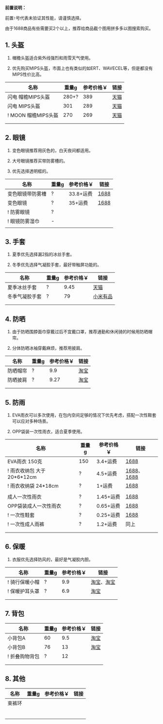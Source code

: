 **前置说明：**

前置`!`号代表未验证其性能，请谨慎选择。

由于1688商品有些需要买2个以上，推荐给商品截个图用拼多多以图搜索购买。

## 1. 头盔

1. 帽檐头盔适合紫外线强烈和雨雪天气使用。

2. 优先购买MIPS头盔，市面上也有类似的如ERT、WAVECEL等，但是都没有MIPS性价比高。

| 名称 | 重量g | 参考价格￥ | 链接 |
| - | - | - | - |
| 闪电 帽檐MIPS头盔 | 280+? | 389 | [天猫](https://s.click.taobao.com/t?e=m%3D2%26s%3D3nmqGlFI2ytw4vFB6t2Z2ueEDrYVVa64MljcGUdc4HdyINtkUhsv0Jku6win4Z1tU70RzSpzBNfFTlrzds37%2FgLwMG9TgUkNcLWR2kup2vFNRq4euO%2Fww2MWGduSpLInDoqEt4dKdN30KBFKq4PCn0jszES8QN9%2BWAsiFmDndMnNEPXytV9ALoS4zvCRUrquaW%2F6hpo14PqHkKSvgEs2S3cfD2W%2FloOEpzRrZeGvxYJfb4FEMkbtUIWJZ5%2BKJgWzl8EKkCcE6uKPgysBSxHfUOXVLEPDWL24%2FufIeaShmLvWGPPZ03CRxIEfVcYWjXvkC%2Ft%2BqiJjDGvGDmntuH4VtA%3D%3D&union_lens=lensId%3APUB%401695348425%402106e92c_0c95_18abaa4027e_838c%4001%40eyJmbG9vcklkIjozMTA2OSwiic3BtQiiI6Il9wb3J0YWxfdjJfdG9vbF9saW5rc19wYWdlX2hvbWVfaW5kZXhfaHRtIn0ie) |
| 闪电 MIPS头盔 | 301 | 289 | [天猫](https://s.click.taobao.com/t?e=m%3D2%26s%3D49aSR%2FxQ2GBw4vFB6t2Z2ueEDrYVVa64MljcGUdc4HdyINtkUhsv0Jku6win4Z1tko8LC5Z9arnFTlrzds37%2FgLwMG9TgUkNcLWR2kup2vFNRq4euO%2Fww2MWGduSpLInDoqEt4dKdN30KBFKq4PCn0jszES8QN9%2BWAsiFmDndMnNEPXytV9ALoS4zvCRUrquOCrxgt8PuTxoCih%2BfxOBatyY7ZUwjDoGEpYS%2F5qZdGhVgOZrLsn7ZHHP8%2F9cUneUT5wT66W6hMSPgysBSxHfUOXVLEPDWL24%2FufIeaShmLvWGPPZ03CRxA0W3QzpNwlW%2Bte84SPz%2B5TGDmntuH4VtA%3D%3D&union_lens=lensId%3APUB%401695348216%40212ca029_0bba_18abaa0d1ea_ca60%4001%40eyJmbG9vcklkIjozMTA2OSwiic3BtQiiI6Il9wb3J0YWxfdjJfdG9vbF9saW5rc19wYWdlX2hvbWVfaW5kZXhfaHRtIn0ie) |
| ! MOON 帽檐MIPS头盔 | 270 | 269 | [天猫](https://s.click.taobao.com/t?e=m%3D2%26s%3DGH7FDpxQcKpw4vFB6t2Z2ueEDrYVVa64MljcGUdc4HdyINtkUhsv0Jku6win4Z1tcnnKp7vRkY%2FFTlrzds37%2FgLwMG9TgUkNcLWR2kup2vFNRq4euO%2Fww2MWGduSpLInDoqEt4dKdN30KBFKq4PCnxc6nJoPm37xdOBrI5cjoeyySbHmSI7wOtef%2FroYqRldBULqYPeWMyMzH60pm%2Fzustd92F7HrrhT5HetZk6TWpKsCFyKe6K0Kk%2BUBGjIEyNxOJ6Xsr1E3NxweiXfaVH60dSopZirJ9MMzsAzH1xYDH4SIz%2BVIb9tlPi92NyH48TKaoz3yoaewpPGJe8N%2FwNpGw%3D%3D&union_lens=lensId%3APUB%401695348754%402132f252_0b2e_18abaa908d3_5ac0%4001%40eyJmbG9vcklkIjozMTA2OSwiic3BtQiiI6Il9wb3J0YWxfdjJfdG9vbF9saW5rc19wYWdlX2hvbWVfaW5kZXhfaHRtIn0ie) |
| | | | |
| | | | |

## 2. 眼镜

1. 变色眼镜推荐用灰色的，白天夜间都适用。

2. 大号眼镜推荐买带防雾槽的。

3. 优先选择透明框的。

| 名称 | 重量g | 参考价格￥ | 链接 |
| - | - | - | - |
| 变色眼镜带防雾槽 | ? | 33.8+运费 | [1688](https://detail.1688.com/offer/726448048875.html) |
| 变色眼镜 | ? | 35+运费 | [1688](https://detail.1688.com/offer/575257939134.html) |
| ! 防雾眼镜 | ? | | |
| ! 眼镜防雾湿巾 | - | | |
| | | | |

## 3. 手套

1. 夏季优先选择漏2指的冰丝手套。

2. 冬季优先选择气凝胶手套，最好带触屏功能的。

| 名称 | 重量g | 参考价格￥ | 链接 |
| - | - | - | - |
| 夏季冰丝手套 | ? | 9.45 | [天猫](https://s.click.taobao.com/t?e=m%3D2%26s%3DepkYNoWhj%2BZw4vFB6t2Z2ueEDrYVVa64MljcGUdc4HdyINtkUhsv0PGynn4BvNCHY1cPuGb8YJ%2FFTlrzds37%2FgLwMG9TgUkNcLWR2kup2vFNRq4euO%2Fww2MWGduSpLInDoqEt4dKdN30KBFKq4PCn9Q8EH%2BDadmu9bPxjdf%2FpsPNEPXytV9ALtCLThlbPuuZLb93Df8fOzhWSq4GTKZDkgfaTHuths2di9Sbo26cLthDxr4HIxkQ9z3%2FaVKTtlPZYAyGnC0vsE2jO9AJYjY8CXJ%2BwEVkOqHFvChzLcaUR%2BXnJadvcCtgjWV63aNQkIr1&union_lens=lensId%3APUB%401695349552%40210589da_0d88_18abab53386_c06c%4001%40eyJmbG9vcklkIjozMTA2OSwiic3BtQiiI6Il9wb3J0YWxfdjJfdG9vbF9saW5rc19wYWdlX2hvbWVfaW5kZXhfaHRtIn0ie) |
| 冬季气凝胶手套 | ? | 79 | [小米有品](https://www.xiaomiyoupin.com/detail?gid=148147&spmref=YouPinPC.$SearchFilter$1.search_list.1.75451925&last_scmv2=3001.21.1:zero-3:zero-4:zero-5:zero-6:zero-7:zero.0.0&scmv2_num=0) |
| | | | |
| | | | |

## 4. 防晒

1. 由于防晒围脖面巾穿戴过后不宜戴口罩，推荐通勤和休闲骑的时候用防晒帽帘。

2. 分体防晒冰袖穿戴麻烦，推荐用披肩。

| 名称 | 重量g | 参考价格￥ | 链接 |
| - | - | - | - |
| 防晒帽帘 | ? | 9.9 | [淘宝](https://s.click.taobao.com/t?e=m%3D2%26s%3DKwDDIYNAhYVw4vFB6t2Z2ueEDrYVVa64Dm1dJ6eadalyINtkUhsv0HQePrI3yv2pRXndaNoL%2Fi7FTlrzds37%2FgLwMG9TgUkNcLWR2kup2vFNRq4euO%2Fww2MWGduSpLInDoqEt4dKdN30KBFKq4PCn8g8f%2B6L%2BlqwCHLEw4Hp9%2BaySbHmSI7wOiXjun3MJUdZccUmqzfqP%2B1PQhtbPDoVXTdhR%2BjpDu8DLhdGa%2B6qmGvbeasxV%2BELk0DrZUWic8GJd5h4xcGLEl7YTbECgRljeU%2FuprW1TdmBLeMqtJBmsqDZGL0GbiMMdwEjMlQ076tNNefnsPvFwOUMlu5kMKse3g%3D%3D&union_lens=lensId%3APUB%401695350112%4021081820_0d22_18ababdc267_d7ac%4001%40eyJmbG9vcklkIjozMTA2OSwiic3BtQiiI6Il9wb3J0YWxfdjJfdG9vbF9saW5rc19wYWdlX2hvbWVfaW5kZXhfaHRtIn0ie) |
| 防晒披肩 | ? | 9.27 | [淘宝](https://item.taobao.com/item.htm?spm=a1z09.2.0.0.510a2e8dhIbFyw&id=696614370635&_u=m1qg6u55591f) |
| | | | |
| | | | |

## 5. 防雨

1. EVA雨衣可以多次使用，在包内空间足够的情况下优先考虑，搭配一次性鞋套可以应对多种场景。

2. OPP袋装一次性雨衣，适合夏季使用。

| 名称 | 重量g | 参考价格￥ | 链接 |
| - | - | - | - |
| EVA雨衣 150克 | 150 | 3.4+运费 | [1688](https://detail.1688.com/offer/734881521779.html) |
| ! 雨衣收纳包 大于20\*6\*12cm | ? | 4.5+运费 | [1688](https://detail.1688.com/offer/582428800654.html)、[1688](https://detail.1688.com/offer/686369566319.html) |
| ! 雨衣收纳袋 24\*18cm | ? | 1+运费 | [1688](https://detail.1688.com/offer/695754187057.html) |
| | | | |
| 成人一次性雨衣 | ? | 1.45+运费 | [1688](https://detail.1688.com/offer/735022951576.html) |
| OPP袋装成人一次性雨衣 | ? | 0.65+运费 | [1688](https://detail.1688.com/offer/693640680112.html) |
| ! 一次性鞋套 | ? | 0.25+运费 | [1688](https://detail.1688.com/offer/531867796195.html) |
| ! 一次性成人雨裤 | ? | 1.2+运费 | 同上 |
| | | | |
| | | | |

## 6. 保暖

1. 衣服优先选择防风的，最好是气凝胶内胆。

| 名称 | 重量g | 参考价格￥ | 链接 |
| - | - | - | - |
| ! 骑行保暖小帽 | ? | 9.9 | [淘宝](https://s.click.taobao.com/t?e=m%3D2%26s%3D52Jsae02Psdw4vFB6t2Z2ueEDrYVVa64Dm1dJ6eadalyINtkUhsv0InZcjoVrzGuijtHFr48nJXFTlrzds37%2FgLwMG9TgUkNcLWR2kup2vFNRq4euO%2Fww2MWGduSpLInDoqEt4dKdN30KBFKq4PCn09OdQnI%2B8XSz3LQxBOaGgbNEPXytV9ALtCLThlbPuuZLb93Df8fOziMdVHIziZfxHsNb%2BIWRII5g0NntDnzWlPDTfZ89bFlPz%2FiAZH4qtnofF%2BErS3c38ajO9AJYjY8CXJ%2BwEVkOqHFiKQ%2Ftw17Ozgrc7npomnxEJf1LmADCgPG&union_lens=lensId%3APUB%401695360977%4021055b80_0c22_18abb638c17_da7f%4001%40eyJmbG9vcklkIjozMTA2OSwiic3BtQiiI6Il9wb3J0YWxfdjJfdG9vbF9saW5rc19wYWdlX2hvbWVfaW5kZXhfaHRtIn0ie)、[淘宝](https://s.click.taobao.com/t?e=m%3D2%26s%3D%2FzcLgfEoWlBw4vFB6t2Z2ueEDrYVVa64Dm1dJ6eadalyINtkUhsv0Pcy%2B7%2BxhlEWvdZmWHGF9IDFTlrzds37%2FgLwMG9TgUkNcLWR2kup2vFNRq4euO%2Fww2MWGduSpLInDoqEt4dKdN30KBFKq4PCn3ZJ540oyHxFbzZiQvv1owbNEPXytV9ALtCLThlbPuuZLb93Df8fOzj7k8KrpRRb9K3SGTvDIsRniBUb17THsOE8iQpmNzw%2FUYgwMgIUB0ufwhOnB5cRv%2BSjO9AJYjY8CXJ%2BwEVkOqHFZ2Ugh%2BK88KAQ2a1ZD7Nkg1r6NugmfTu3&union_lens=lensId%3APUB%401695361039%40210476e0_0aee_18abb647cdc_e7b3%4001%40eyJmbG9vcklkIjozMTA2OSwiic3BtQiiI6Il9wb3J0YWxfdjJfdG9vbF9saW5rc19wYWdlX2hvbWVfaW5kZXhfaHRtIn0ie) |
| ! 保暖护耳头罩 | ? | 6.9 | [淘宝](https://item.taobao.com/item.htm?spm=a1z0d.6639537/tb.1997196601.12.1bbc7484lVEgj9&id=680773140333) |
| | | | |
| | | | |

## 7. 背包

| 名称 | 重量g | 参考价格￥ | 链接 |
| - | - | - | - |
| 小背包A | 60 | 9.5 | [淘宝](https://s.click.taobao.com/t?e=m%3D2%26s%3Dno5YwSgBQ%2FJw4vFB6t2Z2ueEDrYVVa64Dm1dJ6eadalyINtkUhsv0JmYE4Ud9O5AJgcT6S%2F%2BS%2FbFTlrzds37%2FgLwMG9TgUkNcLWR2kup2vFNRq4euO%2Fww2MWGduSpLInDoqEt4dKdN30KBFKq4PCn0Rc01FoJzfYztneIy%2BdKo%2FNEPXytV9ALtCLThlbPuuZLb93Df8fOzhinBccMKMCRLfzEgAQTBCGsVseIq8H9SOhS2Uqh1RXKYXgekQpp7KYNZTxFQgAw5O0zvIVVx%2BPc2%2F51BzEHetfv9o8CaaVe98gMYGEejwwZUx0inWuvg%2Fd&union_lens=lensId%3APUB%401695374524%4021075a3f_0b17_18abc324185_1236%4001%40eyJmbG9vcklkIjozMTA2OSwiic3BtQiiI6Il9wb3J0YWxfdjJfdG9vbF9saW5rc19wYWdlX2hvbWVfaW5kZXhfaHRtIn0ie) |
| 小背包B | 76 | 13 | [淘宝](https://s.click.taobao.com/t?e=m%3D2%26s%3Dok7RVfPndUNw4vFB6t2Z2ueEDrYVVa64Dm1dJ6eadalyINtkUhsv0JmYE4Ud9O5Aa93HoE%2BR6GfFTlrzds37%2FgLwMG9TgUkNcLWR2kup2vFNRq4euO%2Fww2MWGduSpLInDoqEt4dKdN30KBFKq4PCn15pzlZn2C9ASuo6dRUxytOi1jMNxDhLMiTdqMDI4bn8A7nVLENk%2FnZdkvC4Y9yzhawM65Hk%2BMu4opYLQ4TT6M8ecTmg1D8u9mJaBXc7Pdptehy5Is0dHaZP7qa1tU3ZgS3jKrSQZrKgRanRBViCuCO252e5bMeQwXEqY%2Bakgpmw&union_lens=lensId%3APUB%401695374564%40210505c9_0acc_18abc32dbad_e0bd%4001%40eyJmbG9vcklkIjozMTA2OSwiic3BtQiiI6Il9wb3J0YWxfdjJfdG9vbF9saW5rc19wYWdlX2hvbWVfaW5kZXhfaHRtIn0ie) |
| ! 折叠购物背包 | ? | 12 | |
| | | | |
| | | | |

## 8. 其他

| 名称 | 重量g | 参考价格￥ | 链接 |
| - | - | - | - |
| 束裤环 | | | |
| | | | |
| | | | |
| | | | |
| | | | |
| | | | |
| | | | |